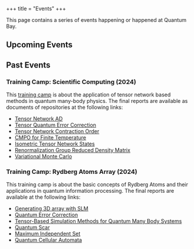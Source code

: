 +++
title = "Events"
+++

This page contains a series of events happening or happened at Quantum Bay.

## Upcoming Events

## Past Events
### Training Camp: Scientific Computing (2024)

This [training camp](https://github.com/CodingThrust/NumericTrainingCamp) is about the application of tensor network based methods in quantum many-body physics. The final reports are available as documents of repositories at the following links:

- [Tensor Network AD](https://github.com/YidaiZhang/TensorNetworkAD2.jl)
- [Tensor Quantum Error Correction](https://github.com/nzy1997/TensorQEC.jl)
- [Tensor Network Contraction Order](https://github.com/ArrogantGao/Notes-Gsoc2024)
- [CMPO for Finite Temperature](https://github.com/lovemy569/cMPO.jl)
- [Isometric Tensor Network States](https://github.com/Br0kenSmi1e/isoTNS.jl)
- [Renormalization Group Reduced Density Matrix](https://github.com/exAClior/RGRDMT.jl)
- [Variational Monte Carlo](https://github.com/Phy-Ren/Variational-Monte-Carlo)

### Training Camp: Rydberg Atoms Array (2024)
This training camp is about the basic concepts of Rydberg Atoms and their applications in quantum information processing. The final reports are available at the following links:

- [Generating 3D array with SLM](/RydbergAtoms2024/AtomLoading/)
- [Quantum Error Correction](/RydbergAtoms2024/ErrorCorrection/)
- [Tensor-Based Simulation Methods for Quantum Many Body Systems](/RydbergAtoms2024/Simulation/final-xzgao)
- [Quantum Scar](/RydbergAtoms2024/Simulation/yidai)
- [Maximum Independent Set](/RydbergAtoms2024/Simulation/dezheng)
- [Quantum Cellular Automata](/RydbergAtoms2024/Algorithm/)

